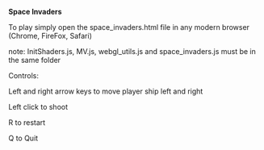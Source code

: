 <B>Space Invaders</B>

To play simply open the space_invaders.html file in any modern browser (Chrome, FireFox, Safari)

note: InitShaders.js, MV.js, webgl_utils.js and space_invaders.js must be in the same folder

Controls:

Left and right arrow keys to move player ship left and right

Left click to shoot

R to restart

Q to Quit

